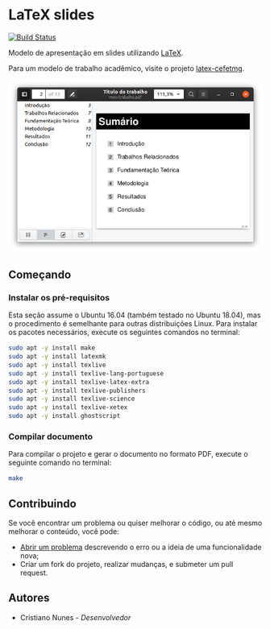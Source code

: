 # LaTeX slides

[![Build Status](https://travis-ci.org/cfgnunes/latex-slides.svg?branch=master)](https://travis-ci.org/cfgnunes/latex-slides)

Modelo de apresentação em slides utilizando [LaTeX](https://www.latex-project.org/).

Para um modelo de trabalho acadêmico, visite o projeto [latex-cefetmg](https://github.com/cfgnunes/latex-cefetmg/).

![exemplo](figuras/figura-exemplo2.png)

## Começando

### Instalar os pré-requisitos

Esta seção assume o Ubuntu 16.04 (também testado no Ubuntu 18.04), mas o procedimento é semelhante para outras distribuições Linux.
Para instalar os pacotes necessários, execute os seguintes comandos no terminal:

```sh
sudo apt -y install make
sudo apt -y install latexmk
sudo apt -y install texlive
sudo apt -y install texlive-lang-portuguese
sudo apt -y install texlive-latex-extra
sudo apt -y install texlive-publishers
sudo apt -y install texlive-science
sudo apt -y install texlive-xetex
sudo apt -y install ghostscript

```

### Compilar documento

Para compilar o projeto e gerar o documento no formato PDF, execute o seguinte comando no terminal:

```sh
make
```

## Contribuindo

Se você encontrar um problema ou quiser melhorar o código, ou até mesmo melhorar o conteúdo, você pode:

* [Abrir um problema](https://github.com/cfgnunes/latex-slides/issues/new) descrevendo o erro ou a ideia de uma funcionalidade nova;
* Criar um fork do projeto, realizar mudanças, e submeter um pull request.

## Autores

* Cristiano Nunes - *Desenvolvedor*
